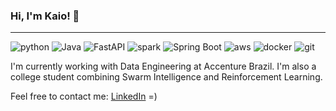 ### Hi, I'm Kaio! 👋

----

![python](https://img.shields.io/badge/Python-3776AB?logo=python&logoColor=fff)
![Java](https://img.shields.io/badge/Java-%23ED8B00.svg?logo=openjdk&logoColor=white)
![FastAPI](https://img.shields.io/badge/FastAPI-009485.svg?logo=fastapi&logoColor=white)
![spark](https://img.shields.io/badge/Apache%20Spark-E25A1C?logo=apachespark&logoColor=fff)
![Spring Boot](https://img.shields.io/badge/Spring%20Boot-6DB33F?logo=springboot&logoColor=fff)
![aws](https://custom-icon-badges.demolab.com/badge/AWS-%23FF9900.svg?logo=aws&logoColor=white)
![docker](https://img.shields.io/badge/Docker-2496ED?logo=docker&logoColor=fff)
![git](https://img.shields.io/badge/Git-F05032?logo=git&logoColor=fff)

I'm currently working with Data Engineering at Accenture Brazil. I'm also a college student combining Swarm Intelligence and Reinforcement Learning.

Feel free to contact me: [LinkedIn](https://www.linkedin.com/in/kaiovsbarbosa/) =)
